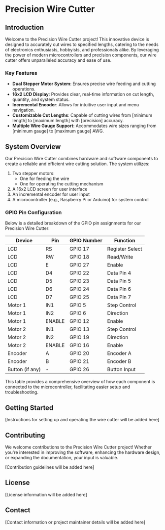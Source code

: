 # Precision Wire Cutter

## Introduction

Welcome to the Precision Wire Cutter project! This innovative device is designed to accurately cut wires to specified lengths, catering to the needs of electronics enthusiasts, hobbyists, and professionals alike. By leveraging the power of modern microcontrollers and precision components, our wire cutter offers unparalleled accuracy and ease of use.

### Key Features

- **Dual Stepper Motor System**: Ensures precise wire feeding and cutting operations.
- **16x2 LCD Display**: Provides clear, real-time information on cut length, quantity, and system status.
- **Incremental Encoder**: Allows for intuitive user input and menu navigation.
- **Customizable Cut Lengths**: Capable of cutting wires from [minimum length] to [maximum length] with [precision] accuracy.
- **Multiple Wire Gauge Support**: Accommodates wire sizes ranging from [minimum gauge] to [maximum gauge] AWG.

## System Overview

Our Precision Wire Cutter combines hardware and software components to create a reliable and efficient wire cutting solution. The system utilizes:

1. Two stepper motors:
   - One for feeding the wire
   - One for operating the cutting mechanism
2. A 16x2 LCD screen for user interface
3. An incremental encoder for user input
4. A microcontroller (e.g., Raspberry Pi or Arduino) for system control

### GPIO Pin Configuration

Below is a detailed breakdown of the GPIO pin assignments for our Precision Wire Cutter:

| Device | Pin | GPIO Number | Function |
|--------|-----|-------------|----------|
| LCD | RS | GPIO 17 | Register Select |
| LCD | RW | GPIO 18 | Read/Write |
| LCD | E | GPIO 27 | Enable |
| LCD | D4 | GPIO 22 | Data Pin 4 |
| LCD | D5 | GPIO 23 | Data Pin 5 |
| LCD | D6 | GPIO 24 | Data Pin 6 |
| LCD | D7 | GPIO 25 | Data Pin 7 |
| Motor 1 | IN1 | GPIO 5 | Step Control |
| Motor 1 | IN2 | GPIO 6 | Direction |
| Motor 1 | ENABLE | GPIO 12 | Enable |
| Motor 2 | IN1 | GPIO 13 | Step Control |
| Motor 2 | IN2 | GPIO 19 | Direction |
| Motor 2 | ENABLE | GPIO 16 | Enable |
| Encoder | A | GPIO 20 | Encoder A |
| Encoder | B | GPIO 21 | Encoder B |
| Button (if any) | - | GPIO 26 | Button Input |

This table provides a comprehensive overview of how each component is connected to the microcontroller, facilitating easier setup and troubleshooting.

## Getting Started

[Instructions for setting up and operating the wire cutter will be added here]

## Contributing

We welcome contributions to the Precision Wire Cutter project! Whether you're interested in improving the software, enhancing the hardware design, or expanding the documentation, your input is valuable.

[Contribution guidelines will be added here]

## License

[License information will be added here]

## Contact

[Contact information or project maintainer details will be added here]